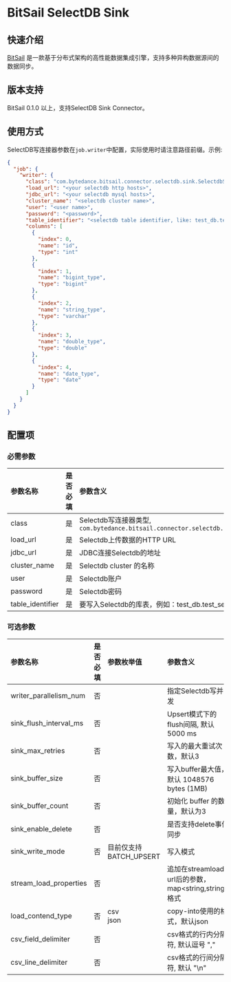 # BitSail SelectDB Sink
## 快速介绍
[BitSail](https://bytedance.github.io/bitsail/) 是一款基于分布式架构的高性能数据集成引擎，支持多种异构数据源间的数据同步。

## 版本支持
BitSail 0.1.0 以上，支持SelectDB Sink Connector。

## 使用方式
SelectDB写连接器参数在`job.writer`中配置，实际使用时请注意路径前缀。示例:
```json
{
  "job": {
    "writer": {
      "class": "com.bytedance.bitsail.connector.selectdb.sink.SelectdbSink",
      "load_url": "<your selectdb http hosts>",
      "jdbc_url": "<your selectdb mysql hosts>",
      "cluster_name": "<selectdb cluster name>",
      "user": "<user name>",
      "password": "<password>",
      "table_identifier": "<selectdb table identifier, like: test_db.test_selectdb_table>",
      "columns": [
        {
          "index": 0,
          "name": "id",
          "type": "int"
        },
        {
          "index": 1,
          "name": "bigint_type",
          "type": "bigint"
        },
        {
          "index": 2,
          "name": "string_type",
          "type": "varchar"
        },
        {
          "index": 3,
          "name": "double_type",
          "type": "double"
        },
        {
          "index": 4,
          "name": "date_type",
          "type": "date"
        }
      ]
    }
  }
}
```

## 配置项
### 必需参数

| 参数名称                    | 是否必填 | 参数含义                                                                         |
|:------------------------|:-----|:-----------------------------------------------------------------------------|
| class                   | 是    | Selectdb写连接器类型, `com.bytedance.bitsail.connector.selectdb.sink.SelectdbSink` |
| load_url                | 是    | Selectdb上传数据的HTTP URL                                                        |
| jdbc_url                | 是    | JDBC连接Selectdb的地址                                                            |
| cluster_name            | 是    | Selectdb cluster 的名称                                                         |
| user                    | 是    | Selectdb账户                                                                   |
| password                | 是    | Selectdb密码                                                                   |
| table_identifier        | 是    | 要写入Selectdb的库表，例如：test_db.test_select_table                                  |

### 可选参数

| 参数名称                   | 是否必填 | 参数枚举值             | 参数含义                                       |
|:-----------------------|:-----|:------------------|:-------------------------------------------|
| writer_parallelism_num | 否    |                   | 指定Selectdb写并发                              |
| sink_flush_interval_ms | 否    |                   | Upsert模式下的flush间隔, 默认5000 ms               |
| sink_max_retries       | 否    |                   | 写入的最大重试次数，默认3                              |
| sink_buffer_size       | 否    |                   | 写入buffer最大值，默认 1048576 bytes (1MB)         |
| sink_buffer_count      | 否    |                   | 初始化 buffer 的数量，默认为3                        |
| sink_enable_delete     | 否    |                   | 是否支持delete事件同步                             |
| sink_write_mode        | 否    | 目前仅支持BATCH_UPSERT | 写入模式                                       |
| stream_load_properties | 否    |                   | 追加在streamload url后的参数，map<string,string>格式 |
| load_contend_type      | 否    | csv<br/>json      | copy-into使用的格式，默认json                      |
| csv_field_delimiter    | 否    |                   | csv格式的行内分隔符, 默认逗号 ","                      |
| csv_line_delimiter     | 否    |                   | csv格式的行间分隔符, 默认 "\n"                       |
